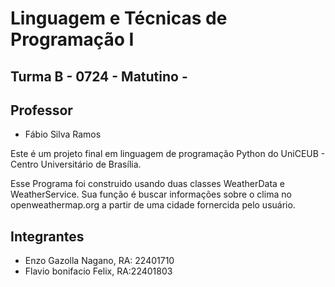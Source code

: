 # Linguagem e Técnicas de Programação I
## Turma B - 0724 - Matutino -

## Professor
- Fábio Silva Ramos

Este é um projeto final em linguagem de programação Python do UniCEUB - Centro Universitário de Brasília.

Esse Programa foi construido usando duas classes WeatherData e WeatherService. Sua função é buscar informações sobre o clima no openweathermap.org a partir de uma cidade fornercida pelo usuário.


## Integrantes
- Enzo Gazolla Nagano, RA: 22401710
- Flavio bonifacio Felix, RA:22401803
